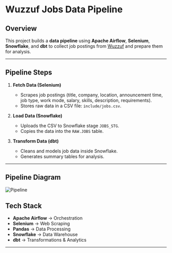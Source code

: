 #  Wuzzuf Jobs Data Pipeline

##  Overview
This project builds a **data pipeline** using **Apache Airflow**, **Selenium**, **Snowflake**, and **dbt** to collect job postings from [Wuzzuf](https://wuzzuf.net/) and prepare them for analysis.

---

##  Pipeline Steps

1. **Fetch Data (Selenium)**
   - Scrapes job postings (title, company, location, announcement time, job type, work mode, salary, skills, description, requirements).
   - Stores raw data in a CSV file: `include/jobs.csv`.

2. **Load Data (Snowflake)**
   - Uploads the CSV to Snowflake stage `JOBS_STG`.
   - Copies the data into the `RAW.JOBS` table.

3. **Transform Data (dbt)**
   - Cleans and models job data inside Snowflake.
   - Generates summary tables for analysis.

---

##  Pipeline Diagram
![Pipeline](images/wazzuf_pipeline.png)
##  Tech Stack
- **Apache Airflow** → Orchestration
- **Selenium** → Web Scraping
- **Pandas** → Data Processing
- **Snowflake** → Data Warehouse
- **dbt** → Transformations & Analytics
---------



